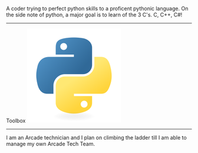 






A coder trying to perfect python skills to a proficent pythonic language. On the side note of python, a major goal is to 
learn of the 3 C's. C, C++, C#!

---

Toolbox 
<img src="https://github.com/devicons/devicon/blob/master/icons/python/python-original.svg" />

---

I am an Arcade technician and I plan on climbing the ladder till I am able to manage my own Arcade Tech Team.
<!--
**alvarezeg/alvarezeg** is a ✨ _special_ ✨ repository because its `README.md` (this file) appears on your GitHub profile.

Here are some ideas to get you started:

- 🔭 I’m currently working on ...
- 🌱 I’m currently learning ...
- 👯 I’m looking to collaborate on ...
- 🤔 I’m looking for help with ...
- 💬 Ask me about ...
- 📫 How to reach me: ...
- 😄 Pronouns: ...
- ⚡ Fun fact: ...
-->
